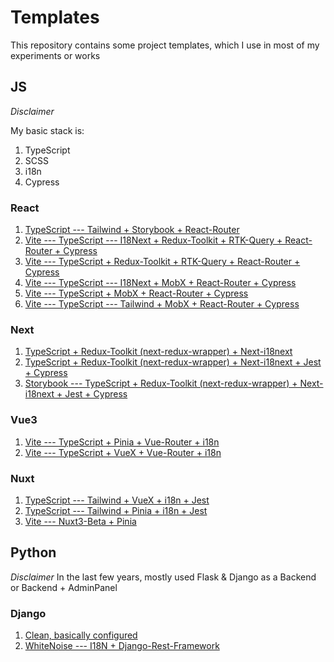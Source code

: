 # Templates
This repository contains some project templates, which I use in most of my experiments or works

## JS

*Disclaimer*

My basic stack is:
1. TypeScript
2. SCSS
3. i18n
4. Cypress

### React
1. [TypeScript --- Tailwind + Storybook + React-Router](https://github.com/OneEyed1366/templates/tree/react-tailwind-storybook-router)
2. [Vite --- TypeScript --- I18Next + Redux-Toolkit + RTK-Query + React-Router + Cypress](https://github.com/OneEyed1366/templates/tree/vite-react-typescript-i18n-redux_toolkit-router-cypress)
3. [Vite --- TypeScript + Redux-Toolkit + RTK-Query + React-Router + Cypress](https://github.com/OneEyed1366/templates/tree/vite-react-typescript-redux_toolkit-router-cypress)
4. [Vite --- TypeScript --- I18Next + MobX + React-Router + Cypress](https://github.com/OneEyed1366/templates/tree/vite-react-typescript-i18n-mobx-router-cypress)
5. [Vite --- TypeScript + MobX + React-Router + Cypress](https://github.com/OneEyed1366/templates/tree/vite-react-typescript-mobx-router-cypress)
6. [Vite --- TypeScript --- Tailwind  + MobX + React-Router + Cypress](https://github.com/OneEyed1366/templates/tree/vite-react-typescript-tailwind-mobx-router-cypress)

### Next
1. [TypeScript + Redux-Toolkit (next-redux-wrapper) + Next-i18next](https://github.com/OneEyed1366/templates/tree/next-typescript-redux_toolkit-i18next)
2. [TypeScript + Redux-Toolkit (next-redux-wrapper) + Next-i18next + Jest + Cypress](https://github.com/OneEyed1366/templates/tree/next-typescript-redux_toolkit-i18next-jest-cypress)
3. [Storybook --- TypeScript + Redux-Toolkit (next-redux-wrapper) + Next-i18next + Jest + Cypress](https://github.com/OneEyed1366/templates/tree/next-typescript-storybook-redux_toolkit-i18n-jest-cypress)

### Vue3
1. [Vite --- TypeScript + Pinia + Vue-Router + i18n](https://github.com/OneEyed1366/templates/tree/vite-vue3-typescript-pinia-router-i18n)
2. [Vite --- TypeScript + VueX + Vue-Router + i18n](https://github.com/OneEyed1366/templates/tree/vite-vue3-typescipt-vuex-i18n)

### Nuxt
1. [TypeScript --- Tailwind + VueX + i18n + Jest](https://github.com/OneEyed1366/templates/tree/nuxt-tailwind-vuex-i18n-jest)
2. [TypeScript --- Tailwind + Pinia + i18n + Jest](https://github.com/OneEyed1366/templates/tree/nuxt-tailwind-pinia-i18n)
3. [Vite --- Nuxt3-Beta + Pinia](https://github.com/OneEyed1366/templates/tree/vite-nuxt3-pinia)

## Python

*Disclaimer*
In the last few years, mostly used Flask & Django as a Backend or Backend + AdminPanel

### Django
1. [Clean, basically configured](https://github.com/OneEyed1366/templates/tree/python-django-clean)
2. [WhiteNoise --- I18N + Django-Rest-Framework](https://github.com/OneEyed1366/templates/tree/python-django-i18n-rest)

